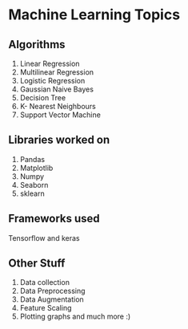 # Machine Learning Topics

## Algorithms
1. Linear Regression
2. Multilinear Regression
3. Logistic Regression
4. Gaussian Naive Bayes
5. Decision Tree
6. K- Nearest Neighbours
7. Support Vector Machine

## Libraries worked on 
1. Pandas
2. Matplotlib
3. Numpy
4. Seaborn
5. sklearn 

## Frameworks used
Tensorflow and keras

## Other Stuff
1. Data collection
2. Data Preprocessing
3. Data Augmentation
4. Feature Scaling
5. Plotting graphs and much more :)
